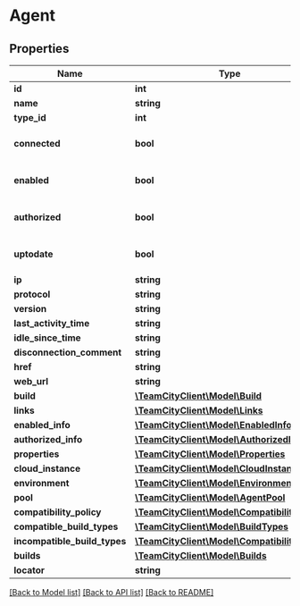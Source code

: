 # Agent

## Properties
Name | Type | Description | Notes
------------ | ------------- | ------------- | -------------
**id** | **int** |  | [optional] 
**name** | **string** |  | [optional] 
**type_id** | **int** |  | [optional] 
**connected** | **bool** |  | [optional] [default to false]
**enabled** | **bool** |  | [optional] [default to false]
**authorized** | **bool** |  | [optional] [default to false]
**uptodate** | **bool** |  | [optional] [default to false]
**ip** | **string** |  | [optional] 
**protocol** | **string** |  | [optional] 
**version** | **string** |  | [optional] 
**last_activity_time** | **string** |  | [optional] 
**idle_since_time** | **string** |  | [optional] 
**disconnection_comment** | **string** |  | [optional] 
**href** | **string** |  | [optional] 
**web_url** | **string** |  | [optional] 
**build** | [**\TeamCityClient\Model\Build**](Build.md) |  | [optional] 
**links** | [**\TeamCityClient\Model\Links**](Links.md) |  | [optional] 
**enabled_info** | [**\TeamCityClient\Model\EnabledInfo**](EnabledInfo.md) |  | [optional] 
**authorized_info** | [**\TeamCityClient\Model\AuthorizedInfo**](AuthorizedInfo.md) |  | [optional] 
**properties** | [**\TeamCityClient\Model\Properties**](Properties.md) |  | [optional] 
**cloud_instance** | [**\TeamCityClient\Model\CloudInstance**](CloudInstance.md) |  | [optional] 
**environment** | [**\TeamCityClient\Model\Environment**](Environment.md) |  | [optional] 
**pool** | [**\TeamCityClient\Model\AgentPool**](AgentPool.md) |  | [optional] 
**compatibility_policy** | [**\TeamCityClient\Model\CompatibilityPolicy**](CompatibilityPolicy.md) |  | [optional] 
**compatible_build_types** | [**\TeamCityClient\Model\BuildTypes**](BuildTypes.md) |  | [optional] 
**incompatible_build_types** | [**\TeamCityClient\Model\Compatibilities**](Compatibilities.md) |  | [optional] 
**builds** | [**\TeamCityClient\Model\Builds**](Builds.md) |  | [optional] 
**locator** | **string** |  | [optional] 

[[Back to Model list]](../README.md#documentation-for-models) [[Back to API list]](../README.md#documentation-for-api-endpoints) [[Back to README]](../README.md)


